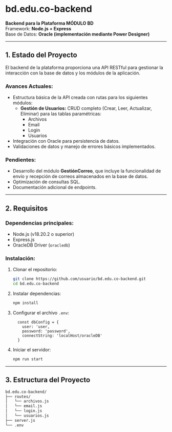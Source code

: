 # bd.edu.co-backend

**Backend para la Plataforma MÓDULO BD**  
Framework: **Node.js + Express**  
Base de Datos: **Oracle (implementación mediante Power Designer)**

---

## 1. Estado del Proyecto
El backend de la plataforma proporciona una API RESTful para gestionar la interacción con la base de datos y los módulos de la aplicación.  

### **Avances Actuales:**  
- Estructura básica de la API creada con rutas para los siguientes módulos:  
  - **Gestión de Usuarios:** CRUD completo (Crear, Leer, Actualizar, Eliminar) para las tablas paramétricas: 
    - Archivos
    - Email
    - Login
    - Usuarios
- Integración con Oracle para persistencia de datos.  
- Validaciones de datos y manejo de errores básicos implementados.  

### **Pendientes:**  
- Desarrollo del módulo **GestiónCorreo**, que incluye la funcionalidad de envío y recepción de correos almacenados en la base de datos.  
- Optimización de consultas SQL.  
- Documentación adicional de endpoints.

---

## 2. Requisitos
### **Dependencias principales:**  
- Node.js (v18.20.2 o superior)  
- Express.js  
- OracleDB Driver (`oracledb`)  

### **Instalación:**  
1. Clonar el repositorio:  
    ```bash
    git clone https://github.com/usuario/bd.edu.co-backend.git
    cd bd.edu.co-backend
    ```
2. Instalar dependencias:  
    ```bash
    npm install
    ```
3. Configurar el archivo `.env`:  
    ```env
      const dbConfig = {
        user: 'user,
        password: 'password',
        connectString: 'localHost/oracleDB'
      }
    ```
4. Iniciar el servidor:  
    ```bash
    npm run start
    ```

---

## 3. Estructura del Proyecto
```bash
bd.edu.co-backend/
├── routes/
│   └── archivos.js
│   └── email.js
│   └── login.js
│   └── usuarios.js
├── server.js
└── .env
